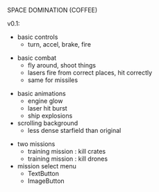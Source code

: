 SPACE DOMINATION (COFFEE)

v0.1:
+ basic controls
    + turn, accel, brake, fire
- basic combat
    + fly around, shoot things
    + lasers fire from correct places, hit correctly
    - same for missiles
+ basic animations
    + engine glow
    + laser hit burst
    + ship explosions
+ scrolling background
    + less dense starfield than original
- two missions
    + training mission : kill crates
    - training mission : kill drones
- mission select menu
    + TextButton
    - ImageButton